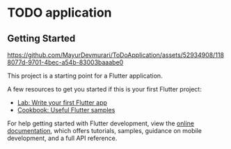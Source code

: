# TODO application

## Getting Started


https://github.com/MayurDevmurari/ToDoApplication/assets/52934908/1188077d-9701-4bec-a54b-83003baaabe0


This project is a starting point for a Flutter application.

A few resources to get you started if this is your first Flutter project:

- [Lab: Write your first Flutter app](https://docs.flutter.dev/get-started/codelab)
- [Cookbook: Useful Flutter samples](https://docs.flutter.dev/cookbook)

For help getting started with Flutter development, view the
[online documentation](https://docs.flutter.dev/), which offers tutorials,
samples, guidance on mobile development, and a full API reference.
